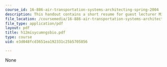 ```yaml
---
course_id: 16-886-air-transportation-systems-architecting-spring-2004
description: This handout contains a short resume for guest lecturer Missy Cummings.
file_location: /coursemedia/16-886-air-transportation-systems-architecting-spring-2004/e3d048fcd3651ea192331c25b5705856_h12misycumngsbio.pdf
file_type: application/pdf
layout: pdf
title: h12misycumngsbio.pdf
type: course
uid: e3d048fcd3651ea192331c25b5705856

---
```

None